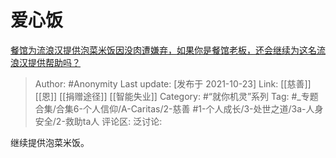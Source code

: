 # 爱心饭
[餐馆为流浪汉提供泡菜米饭因没肉遭嫌弃，如果你是餐馆老板，还会继续为这名流浪汉提供帮助吗？](https://www.zhihu.com/question/493470087/answer/2184871945)

> Author: #Anonymity
> Last update: [发布于 2021-10-23]
> Link: [[慈善]] [[恩]] [[捐赠途径]] [[智能失业]]
> Category: #“就你机灵”系列
> Tag: #_专题合集/合集6-个人信仰/A-Caritas/2-慈善 #1-个人成长/3-处世之道/3a-人身安全/2-救助ta人 
> 评论区:
> 泛讨论:

继续提供泡菜米饭。
